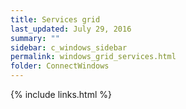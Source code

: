```yaml
---
title: Services grid
last_updated: July 29, 2016
summary: ""
sidebar: c_windows_sidebar
permalink: windows_grid_services.html
folder: ConnectWindows
---
```





{% include links.html %}
